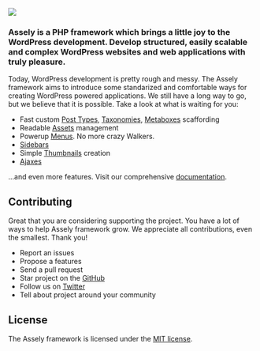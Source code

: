 <p><a href="https://assely.org" target="_blank"><img src="https://assely.org/app/themes/assely/public/images/assely-framework-logotype.svg"></a></p>

### Assely is a PHP framework which brings a little joy to the WordPress development. Develop structured, easily scalable and complex WordPress websites and web applications with truly pleasure.

Today, WordPress development is pretty rough and messy. The Assely framework aims to introduce some standarized and comfortable ways for creating WordPress powered applications. We still have a long way to go, but we believe that it is possible. Take a look at what is waiting for you:

- Fast custom [Post Types](https://assely.org/docs/posttype), [Taxonomies](https://assely.org/docs/taxonomy), [Metaboxes](https://assely.org/docs/metabox) scaffording
- Readable [Assets](https://assely.org/docs/asset) management
- Powerup [Menus](https://assely.org/docs/menu). No more crazy Walkers.
- [Sidebars](https://assely.org/docs/sidebar)
- Simple [Thumbnails](https://assely.org/docs/thumbnail) creation
- [Ajaxes](https://assely.org/docs/ajax)

...and even more features. Visit our comprehensive [documentation](https://assely.org/docs).

## Contributing

Great that you are considering supporting the project. You have a lot of ways to help Assely framework grow. We appreciate all contributions, even the smallest. Thank you!

- Report an issues
- Propose a features
- Send a pull request
- Star project on the [GitHub](https://github.com/assely/assely)
- Follow us on [Twitter](https://twitter.com/asselywp)
- Tell about project around your community

## License

The Assely framework is licensed under the [MIT license](http://opensource.org/licenses/MIT).